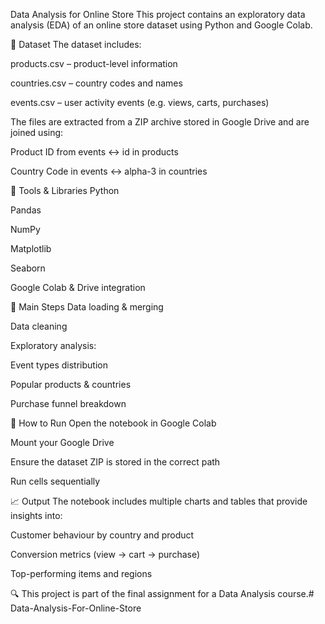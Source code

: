 Data Analysis for Online Store
This project contains an exploratory data analysis (EDA) of an online store dataset using Python and Google Colab.

📁 Dataset
The dataset includes:

products.csv – product-level information

countries.csv – country codes and names

events.csv – user activity events (e.g. views, carts, purchases)

The files are extracted from a ZIP archive stored in Google Drive and are joined using:

Product ID from events ↔ id in products

Country Code in events ↔ alpha-3 in countries

🔧 Tools & Libraries
Python

Pandas

NumPy

Matplotlib

Seaborn

Google Colab & Drive integration

📌 Main Steps
Data loading & merging

Data cleaning

Exploratory analysis:

Event types distribution

Popular products & countries

Purchase funnel breakdown

📎 How to Run
Open the notebook in Google Colab

Mount your Google Drive

Ensure the dataset ZIP is stored in the correct path

Run cells sequentially

📈 Output
The notebook includes multiple charts and tables that provide insights into:

Customer behaviour by country and product

Conversion metrics (view → cart → purchase)

Top-performing items and regions

🔍 This project is part of the final assignment for a Data Analysis course.# Data-Analysis-For-Online-Store

